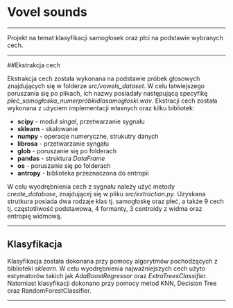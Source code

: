 # Vovel sounds
___
Projekt na temat klasyfikacji samogłosek oraz płci na podstawie wybranych cech. 
___

##Ekstrakcja cech

Ekstrakcja cech została wykonana na podstawie próbek głosowych znajdujących się w 
folderze *src/vowels_dataset*. W celu łatwiejszego poruszania się po plikach, 
ich nazwy posiadały następującą specyfikę *płeć_samogłoska_numerpróbkidlasamogłoski.wav*.
Ekstracji cech została wykonana z użyciem implementacji własnych oraz kilku bibliotek:

- **scipy** - moduł *singal*, przetwarzanie sygnału
- **sklearn** - skalowanie
- **numpy** - operacje numeryczne, strukutry danych
- **librosa** - przetwarzanie syngału 
- **glob** - poruszanie się po folderach
- **pandas** - struktura *DataFrame*
- **os** - poruszanie się po folderach
- **antropy** - biblioteka przeznaczona do entropii

W celu wyodrębnienia cech z sygnału należy użyć metody *create_database*, znajdującej
się w pliku *src/extraction.py*. Uzyskana strutkura posiada dwa rodzaje klas tj. samogłoskę
oraz płeć, a także 9 cech tj. częstotliwość podstawowa, 4 formanty, 3 centroidy z widma
oraz entropię widmową.

---
## Klasyfikacja

Klasyfikacja została dokonana przy pomocy algorytmów pochodzących z biblioteki *sklearn*. W celu wyodrębnienia
najważniejszych cech użyto estymatorów takich jak *AdaBoostRegressor* oraz *ExtraTreesClassifier*. Natomiast klasyfikacji
dokonano przy pomocy metod KNN, Decision Tree oraz RandomForestClassifier.

---

